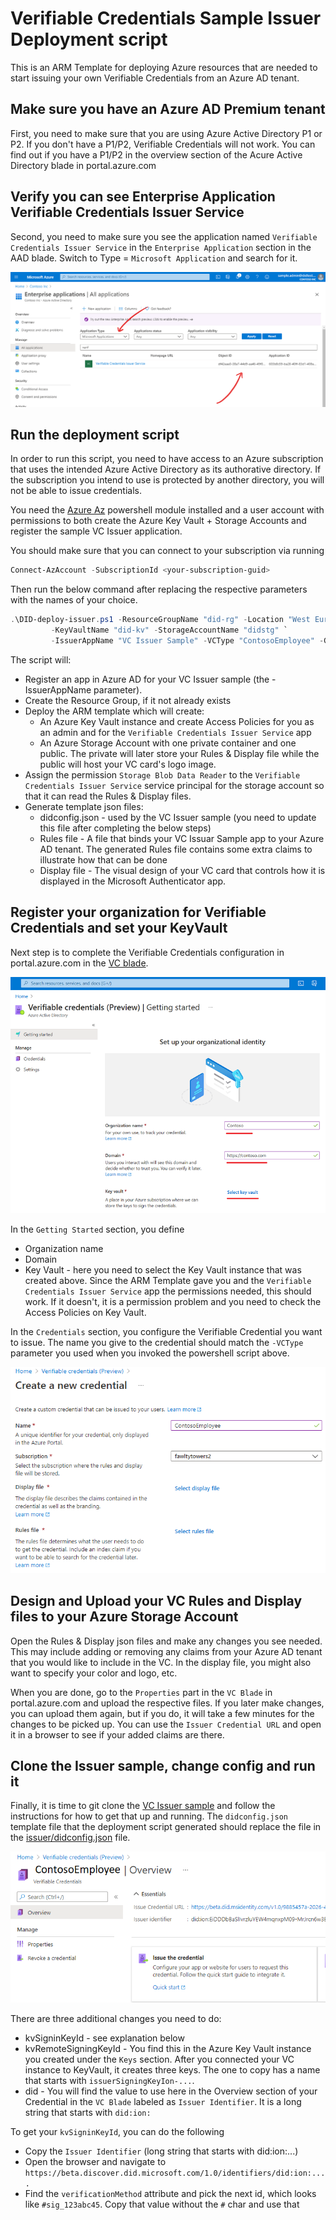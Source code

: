 # Verifiable Credentials Sample Issuer Deployment script

This is an ARM Template for deploying Azure resources that are needed to start issuing your own Verifiable Credentials from an Azure AD tenant.

## Make sure you have an Azure AD Premium tenant
First, you need to make sure that you are using Azure Active Directory P1 or P2. If you don't have a P1/P2, Verifiable Credentials will not work. You can find out if you have a P1/P2 in the overview section of the Acure Active Directory blade in portal.azure.com

## Verify you can see Enterprise Application Verifiable Credentials Issuer Service
Second, you need to make sure you see the application named `Verifiable Credentials Issuer Service` in the `Enterprise Application` section in the AAD blade. Switch to Type = `Microsoft Application` and search for it.
 
![Verifiable Credentials Issuer Service](./media/admin-screenshot-search-apps.png)

## Run the deployment script
In order to run this script, you need to have access to an Azure subscription that uses the intended Azure Active Directory as its authorative directory. If the subscription you intend to use is protected by another directory, you will not be able to issue credentials.

You need the [Azure Az](https://docs.microsoft.com/en-us/powershell/azure/new-azureps-module-az?view=azps-5.6.0) powershell module installed and a user account with permissions to both create the Azure Key Vault + Storage Accounts and register the sample VC Issuer application.

You should make sure that you can connect to your subscription via running

```powershell
Connect-AzAccount -SubscriptionId <your-subscription-guid>
```

Then run the below command after replacing the respective parameters with the names of your choice.

```powershell
.\DID-deploy-issuer.ps1 -ResourceGroupName "did-rg" -Location "West Europe" `
         -KeyVaultName "did-kv" -StorageAccountName "didstg" `
         -IssuerAppName "VC Issuer Sample" -VCType "ContosoEmployee" -GenerateConfigFiles 
```

The script will:
- Register an app in Azure AD for your VC Issuer sample (the -IssuerAppName parameter). 
- Create the Resource Group, if it not already exists
- Deploy the ARM template which will create:
    - An Azure Key Vault instance and create Access Policies for you as an admin and for the `Verifiable Credentials Issuer Service` app
    - An Azure Storage Account with one private container and one public. The private will later store your Rules & Display file while the public will host your VC card's logo image.
- Assign the permission `Storage Blob Data Reader` to the `Verifiable Credentials Issuer Service` service principal for the storage account so that it can read the Rules & Display files.
- Generate template json files:
    - didconfig.json - used by the VC Issuer sample (you need to update this file after completing the below steps)
    - Rules file - A file that binds your VC Issuar Sample app to your Azure AD tenant. The generated Rules file contains some extra claims to illustrate how that can be done
    - Display file - The visual design of your VC card that controls how it is displayed in the Microsoft Authenticator app.

## Register your organization for Verifiable Credentials and set your KeyVault

Next step is to complete the Verifiable Credentials configuration in portal.azure.com in the [VC blade](https://portal.azure.com/?Microsoft_AAD_DecentralizedIdentity=preview#blade/Microsoft_AAD_DecentralizedIdentity/InitialMenuBlade/cardsListBlade).

![Getting Started](./media/admin-screenshot-vc-getting-started.png)

In the `Getting Started` section, you define
- Organization name
- Domain
- Key Vault - here you need to select the Key Vault instance that was created above. Since the ARM Template gave you and the `Verifiable Credentials Issuer Service` app the permissions needed, this should work. If it doesn't, it is a permission problem and you need to check the Access Policies on Key Vault.

In the `Credentials` section, you configure the Verifiable Credential you want to issue. The name you give to the credential should match the `-VCType` parameter you used when you invoked the powershell script above.

![Getting Started](./media/admin-screenshot-create-credential.png)

## Design and Upload your VC Rules and Display files to your Azure Storage Account

Open the Rules & Display json files and make any changes you see needed. This may include adding or removing any claims from your Azure AD tenant that you would like to include in the VC. In the display file, you might also want to specify your color and logo, etc.

When you are done, go to the `Properties` part in the `VC Blade` in portal.azure.com and upload the respective files. If you later make changes, you can upload them again, but if you do, it will take a few minutes for the changes to be picked up. You can use the `Issuer Credential URL` and open it in a browser to see if your added claims are there.

## Clone the Issuer sample, change config and run it

Finally, it is time to git clone the [VC Issuer sample](https://github.com/Azure-Samples/active-directory-verifiable-credentials) and follow the instructions for how to get that up and running. The `didconfig.json` template file that the deployment script generated should replace the file in the [issuer/didconfig.json](https://github.com/Azure-Samples/active-directory-verifiable-credentials/blob/main/issuer/didconfig.json) file. 

![Getting Started](./media/admin-screenshot-issuer-details.png)

There are three additional changes you need to do:
- kvSigninKeyId - see explanation below
- kvRemoteSigningKeyId - You find this in the Azure Key Vault instance you created under the `Keys` section. After you connected your VC instance to KeyVault, it creates three keys. The one to copy has a name that starts with `issuerSigningKeyIon-...`.
- did - You will find the value to use here in the Overview section of your Credential in the `VC Blade` labeled as `Issuer Identifier`. It is a long string that starts with `did:ion:`

To get your `kvSigninKeyId`, you can do the following
- Copy the `Issuer Identifier` (long string that starts with did:ion:...)
- Open the browser and navigate to `https://beta.discover.did.microsoft.com/1.0/identifiers/did:ion:....`
- Find the `verificationMethod` attribute and pick the next id, which looks like `#sig_123abc45`. Copy that value without the `#` char and use that
